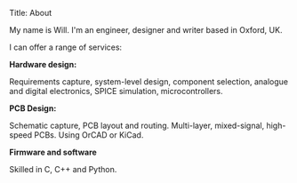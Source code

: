 Title: About

My name is Will. I'm an engineer, designer and writer based in Oxford, UK.

I can offer a range of services:

**Hardware design:**

Requirements capture, system-level design, component selection, analogue and
digital electronics, SPICE simulation, microcontrollers.

**PCB Design:**

Schematic capture, PCB layout and routing. Multi-layer, mixed-signal, high-speed
PCBs. Using OrCAD or KiCad.

**Firmware and software**

Skilled in C, C++ and Python.
